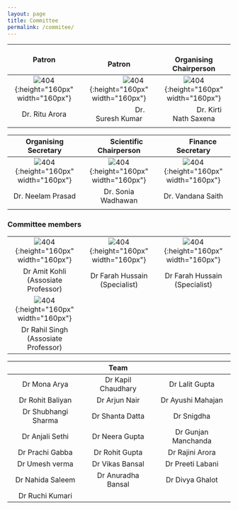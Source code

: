 ```yaml
---
layout: page
title: Committee
permalink: /commitee/
---
```

<!-- 
| **Patron**        | &nbsp; &nbsp;  |  **Organising Chairperson** |
| :-----------------------:  |:------------: | :------------------:   |
| ![404]({{site.baseurl}}/images/SANJAY-TYAGI.jpg){:height="160px" width="160px"} |    | ![404]({{site.baseurl}}/images/k.jpeg){:height="160px" width="160px"} |
| Dr. Ritu Arora |  | Dr. Kirti Nath Saxena |  

|  |  |  | -->

| **Patron**         |  &nbsp;&nbsp; &nbsp;&nbsp; &nbsp; &nbsp;&nbsp; &nbsp;&nbsp; &nbsp; &nbsp;&nbsp;&nbsp;&nbsp; &nbsp; &nbsp;&nbsp; **Patron** | &nbsp;&nbsp; &nbsp; &nbsp;&nbsp; &nbsp;&nbsp;&nbsp; &nbsp; &nbsp;&nbsp; **Organising Chairperson**    |
| :--------------:   | :-------------------: | :------------------:   |
| ![404]({{site.baseurl}}/images/dean.png){:height="160px" width="160px"} |   &nbsp;&nbsp; &nbsp; &nbsp;&nbsp; &nbsp;&nbsp; &nbsp; &nbsp;&nbsp;![404]({{site.baseurl}}/images/suresh.png){:height="160px" width="160px"}     | ![404]({{site.baseurl}}/images/kirtinath.png){:height="160px" width="160px"} |
| Dr. Ritu Arora |  &nbsp;&nbsp; &nbsp; &nbsp;&nbsp;&nbsp;&nbsp; &nbsp; &nbsp;&nbsp;&nbsp;&nbsp; &nbsp; &nbsp;&nbsp;  Dr. Suresh Kumar   | &nbsp;&nbsp; &nbsp; &nbsp;&nbsp; &nbsp;&nbsp; &nbsp; &nbsp;&nbsp; Dr. Kirti Nath Saxena |
|  |  |  |


| **Organising Secretary**        |   &nbsp;&nbsp; &nbsp; &nbsp;&nbsp; **Scientific Chairperson** | &nbsp;&nbsp; &nbsp; &nbsp;&nbsp; &nbsp; **Finance Secretary**    |
| :--------------:   | :-------------------: | :------------------:   |
| ![404]({{site.baseurl}}/images/N.jpg){:height="160px" width="160px"} |   ![404]({{site.baseurl}}/images/S.jpeg){:height="160px" width="160px"}     | ![404]({{site.baseurl}}/images/V2.jpeg){:height="160px" width="160px"} |
| Dr. Neelam Prasad |    Dr. Sonia Wadhawan   | Dr. Vandana Saith |
|  |  |  |


### Committee members

|        |    |   |
| :--------------:   | :-------------------: | :------------------:   |
| ![404]({{site.baseurl}}/images/amit.png){:height="160px" width="160px"} |   ![404]({{site.baseurl}}/images/sukh.jpg){:height="160px" width="160px"}     | ![404]({{site.baseurl}}/images/farah.jpg){:height="160px" width="160px"} |
| Dr Amit Kohli (Assosiate Professor)  |    Dr Farah Hussain (Specialist)  |  Dr Farah Hussain (Specialist) |
| ![404]({{site.baseurl}}/images/rahil.jpeg){:height="160px" width="160px"} |   |  |
| Dr Rahil Singh (Assosiate Professor) |  |  |


|&nbsp;&nbsp; &nbsp; &nbsp; | **Team**  | |
| :--------------: | :-------------------: | :------------------: |
| Dr Mona Arya  | Dr Kapil Chaudhary | Dr Lalit Gupta |
| Dr Rohit Baliyan | Dr Arjun Nair | Dr  Ayushi Mahajan |
| Dr Shubhangi  Sharma | Dr Shanta Datta | Dr Snigdha |
| Dr Anjali Sethi | Dr Neera Gupta | Dr Gunjan Manchanda |
| Dr Prachi Gabba | Dr Rohit Gupta | Dr Rajini Arora |
| Dr Umesh verma | Dr Vikas Bansal | Dr Preeti Labani |
| Dr Nahida Saleem | Dr Anuradha Bansal | Dr Divya Ghalot |
| Dr Ruchi Kumari | |

